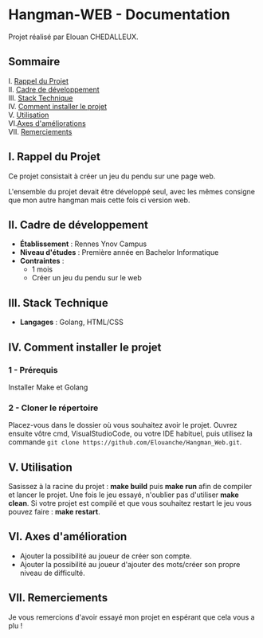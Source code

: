 # Hangman-WEB - Documentation

Projet réalisé par Elouan CHEDALLEUX.

## Sommaire
I. [Rappel du Projet](#i-rappel-du-projet)  
II. [Cadre de développement](#ii-cadre-de-développement)  
III. [Stack Technique](#iii-stack-technique)  
IV. [Comment installer le projet](#iv-comment-installer-le-projet)  
V. [Utilisation](#v-utilisation)  
VI.[Axes d'améliorations](#vi-axes-damélioration)  
VII. [Remerciements](#viii-remerciements)  


## I. Rappel du Projet

Ce projet consistait à créer un jeu du pendu sur une page web.  

L'ensemble du projet devait être développé seul, avec les mêmes consigne que mon autre hangman mais cette fois ci version web.

## II. Cadre de développement

- **Établissement** : Rennes Ynov Campus
- **Niveau d'études** : Première année en Bachelor Informatique
- **Contraintes** :
    * 1 mois
    * Créer un jeu du pendu sur le web

## III. Stack Technique

- **Langages** : Golang, HTML/CSS

## IV. Comment installer le projet

### 1 - Prérequis

Installer Make et Golang

### 2 - Cloner le répertoire

Placez-vous dans le dossier où vous souhaitez avoir le projet.
Ouvrez ensuite vôtre cmd, VisualStudioCode, ou votre IDE habituel, puis utilisez la commande ``git clone https://github.com/Elouanche/Hangman_Web.git``.

## V. Utilisation

Sasissez à la racine du projet : **make build** puis **make run** afin de compiler et lancer le projet. 
Une fois le jeu essayé, n'oublier pas d'utiliser **make clean**.
Si votre projet est compilé et que vous souhaitez restart le jeu vous pouvez faire : **make restart**.

## VI. Axes d'amélioration
   - Ajouter la possibilité au joueur de créer son compte.
   - Ajouter la possibilité au joueur d'ajouter des mots/créer son propre niveau de difficulté.

## VII. Remerciements

Je vous remercions d'avoir essayé mon projet en espérant que cela vous a plu !